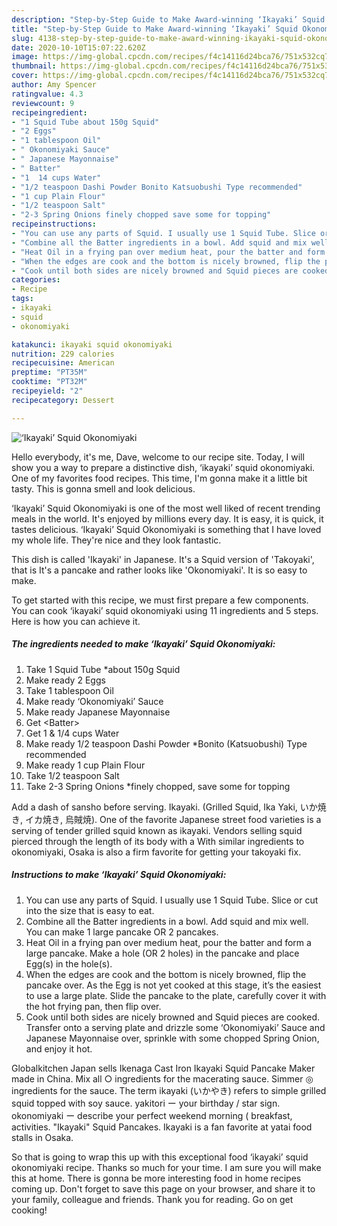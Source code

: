 ```yaml
---
description: "Step-by-Step Guide to Make Award-winning ‘Ikayaki’ Squid Okonomiyaki"
title: "Step-by-Step Guide to Make Award-winning ‘Ikayaki’ Squid Okonomiyaki"
slug: 4138-step-by-step-guide-to-make-award-winning-ikayaki-squid-okonomiyaki
date: 2020-10-10T15:07:22.620Z
image: https://img-global.cpcdn.com/recipes/f4c14116d24bca76/751x532cq70/ikayaki-squid-okonomiyaki-recipe-main-photo.jpg
thumbnail: https://img-global.cpcdn.com/recipes/f4c14116d24bca76/751x532cq70/ikayaki-squid-okonomiyaki-recipe-main-photo.jpg
cover: https://img-global.cpcdn.com/recipes/f4c14116d24bca76/751x532cq70/ikayaki-squid-okonomiyaki-recipe-main-photo.jpg
author: Amy Spencer
ratingvalue: 4.3
reviewcount: 9
recipeingredient:
- "1 Squid Tube about 150g Squid"
- "2 Eggs"
- "1 tablespoon Oil"
- " Okonomiyaki Sauce"
- " Japanese Mayonnaise"
- " Batter"
- "1  14 cups Water"
- "1/2 teaspoon Dashi Powder Bonito Katsuobushi Type recommended"
- "1 cup Plain Flour"
- "1/2 teaspoon Salt"
- "2-3 Spring Onions finely chopped save some for topping"
recipeinstructions:
- "You can use any parts of Squid. I usually use 1 Squid Tube. Slice or cut into the size that is easy to eat."
- "Combine all the Batter ingredients in a bowl. Add squid and mix well. You can make 1 large pancake OR 2 pancakes."
- "Heat Oil in a frying pan over medium heat, pour the batter and form a large pancake. Make a hole (OR 2 holes) in the pancake and place Egg(s) in the hole(s)."
- "When the edges are cook and the bottom is nicely browned, flip the pancake over. As the Egg is not yet cooked at this stage, it’s the easiest to use a large plate. Slide the pancake to the plate, carefully cover it with the hot frying pan, then flip over."
- "Cook until both sides are nicely browned and Squid pieces are cooked. Transfer onto a serving plate and drizzle some ‘Okonomiyaki’ Sauce and Japanese Mayonnaise over, sprinkle with some chopped Spring Onion, and enjoy it hot."
categories:
- Recipe
tags:
- ikayaki
- squid
- okonomiyaki

katakunci: ikayaki squid okonomiyaki 
nutrition: 229 calories
recipecuisine: American
preptime: "PT35M"
cooktime: "PT32M"
recipeyield: "2"
recipecategory: Dessert

---
```



![‘Ikayaki’ Squid Okonomiyaki](https://img-global.cpcdn.com/recipes/f4c14116d24bca76/751x532cq70/ikayaki-squid-okonomiyaki-recipe-main-photo.jpg)

Hello everybody, it's me, Dave, welcome to our recipe site. Today, I will show you a way to prepare a distinctive dish, ‘ikayaki’ squid okonomiyaki. One of my favorites food recipes. This time, I'm gonna make it a little bit tasty. This is gonna smell and look delicious.

‘Ikayaki’ Squid Okonomiyaki is one of the most well liked of recent trending meals in the world. It's enjoyed by millions every day. It is easy, it is quick, it tastes delicious. ‘Ikayaki’ Squid Okonomiyaki is something that I have loved my whole life. They're nice and they look fantastic.

This dish is called &#39;Ikayaki&#39; in Japanese. It&#39;s a Squid version of &#39;Takoyaki&#39;, that is It&#39;s a pancake and rather looks like &#39;Okonomiyaki&#39;. It is so easy to make.


To get started with this recipe, we must first prepare a few components. You can cook ‘ikayaki’ squid okonomiyaki using 11 ingredients and 5 steps. Here is how you can achieve it.

<!--inarticleads1-->

##### The ingredients needed to make ‘Ikayaki’ Squid Okonomiyaki:

1. Take 1 Squid Tube *about 150g Squid
1. Make ready 2 Eggs
1. Take 1 tablespoon Oil
1. Make ready  ‘Okonomiyaki’ Sauce
1. Make ready  Japanese Mayonnaise
1. Get  &lt;Batter&gt;
1. Get 1 &amp; 1/4 cups Water
1. Make ready 1/2 teaspoon Dashi Powder *Bonito (Katsuobushi) Type recommended
1. Make ready 1 cup Plain Flour
1. Take 1/2 teaspoon Salt
1. Take 2-3 Spring Onions *finely chopped, save some for topping


Add a dash of sansho before serving. Ikayaki. (Grilled Squid, Ika Yaki, いか焼き, イカ焼き, 烏賊焼). One of the favorite Japanese street food varieties is a serving of tender grilled squid known as ikayaki. Vendors selling squid pierced through the length of its body with a With similar ingredients to okonomiyaki, Osaka is also a firm favorite for getting your takoyaki fix. 

<!--inarticleads2-->

##### Instructions to make ‘Ikayaki’ Squid Okonomiyaki:

1. You can use any parts of Squid. I usually use 1 Squid Tube. Slice or cut into the size that is easy to eat.
1. Combine all the Batter ingredients in a bowl. Add squid and mix well. You can make 1 large pancake OR 2 pancakes.
1. Heat Oil in a frying pan over medium heat, pour the batter and form a large pancake. Make a hole (OR 2 holes) in the pancake and place Egg(s) in the hole(s).
1. When the edges are cook and the bottom is nicely browned, flip the pancake over. As the Egg is not yet cooked at this stage, it’s the easiest to use a large plate. Slide the pancake to the plate, carefully cover it with the hot frying pan, then flip over.
1. Cook until both sides are nicely browned and Squid pieces are cooked. Transfer onto a serving plate and drizzle some ‘Okonomiyaki’ Sauce and Japanese Mayonnaise over, sprinkle with some chopped Spring Onion, and enjoy it hot.


Globalkitchen Japan sells Ikenaga Cast Iron Ikayaki Squid Pancake Maker made in China. Mix all ○ ingredients for the macerating sauce. Simmer ◎ ingredients for the sauce. The term ikayaki (いかやき) refers to simple grilled squid topped with soy sauce. yakitori ー your birthday / star sign. okonomiyaki ー describe your perfect weekend morning ( breakfast, activities. &#34;Ikayaki&#34; Squid Pancakes. Ikayaki is a fan favorite at yatai food stalls in Osaka. 

So that is going to wrap this up with this exceptional food ‘ikayaki’ squid okonomiyaki recipe. Thanks so much for your time. I am sure you will make this at home. There is gonna be more interesting food in home recipes coming up. Don't forget to save this page on your browser, and share it to your family, colleague and friends. Thank you for reading. Go on get cooking!
